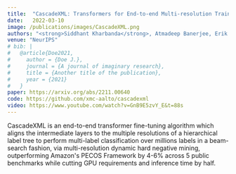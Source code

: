 ```yaml
---
title:  "CascadeXML: Transformers for End-to-end Multi-resolution Training in Extreme Classification"
date:   2022-03-10
image: /publications/images/CascadeXML.png
authors: "<strong>Siddhant Kharbanda</strong>, Atmadeep Banerjee, Erik Schultheis, Rohit Babbar"
venue: "NeurIPS"
# bib: |
#   @article{Doe2021,
#     author = {Doe J.},
#     journal = {A journal of imaginary research},
#     title = {Another title of the publication},
#     year = {2021}
#   }
paper: https://arxiv.org/abs/2211.00640
code: https://github.com/xmc-aalto/cascadexml
video: https://www.youtube.com/watch?v=GnB9E5zvY_E&t=88s
---
```

CascadeXML is an end-to-end transformer fine-tuning algorithm which aligns the intermediate layers to the multiple resolutions of a hierarchical label tree to perform multi-label classification over millions labels in a beam-search fashion, via multi-resolution dynamic hard negative mining, outperforming Amazon's PECOS Framework by 4-6% across 5 public benchmarks while cutting GPU requirements and inference time by half.

